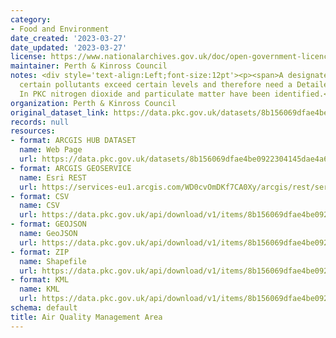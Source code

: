 ```yaml
---
category:
- Food and Environment
date_created: '2023-03-27'
date_updated: '2023-03-27'
license: https://www.nationalarchives.gov.uk/doc/open-government-licence/version/3/
maintainer: Perth & Kinross Council
notes: <div style='text-align:Left;font-size:12pt'><p><span>A designated area where
  certain pollutants exceed certain levels and therefore need a Detailed Assessment.
  In PKC nitrogen dioxide and particulate matter have been identified.</span></p></div>
organization: Perth & Kinross Council
original_dataset_link: https://data.pkc.gov.uk/datasets/8b156069dfae4be0922304145dae4a6d_6
records: null
resources:
- format: ARCGIS HUB DATASET
  name: Web Page
  url: https://data.pkc.gov.uk/datasets/8b156069dfae4be0922304145dae4a6d_6
- format: ARCGIS GEOSERVICE
  name: Esri REST
  url: https://services-eu1.arcgis.com/WD0cvOmDKf7CA0Xy/arcgis/rest/services/Air_Quality_Management_Area/FeatureServer/6
- format: CSV
  name: CSV
  url: https://data.pkc.gov.uk/api/download/v1/items/8b156069dfae4be0922304145dae4a6d/csv?layers=6
- format: GEOJSON
  name: GeoJSON
  url: https://data.pkc.gov.uk/api/download/v1/items/8b156069dfae4be0922304145dae4a6d/geojson?layers=6
- format: ZIP
  name: Shapefile
  url: https://data.pkc.gov.uk/api/download/v1/items/8b156069dfae4be0922304145dae4a6d/shapefile?layers=6
- format: KML
  name: KML
  url: https://data.pkc.gov.uk/api/download/v1/items/8b156069dfae4be0922304145dae4a6d/kml?layers=6
schema: default
title: Air Quality Management Area
---
```

